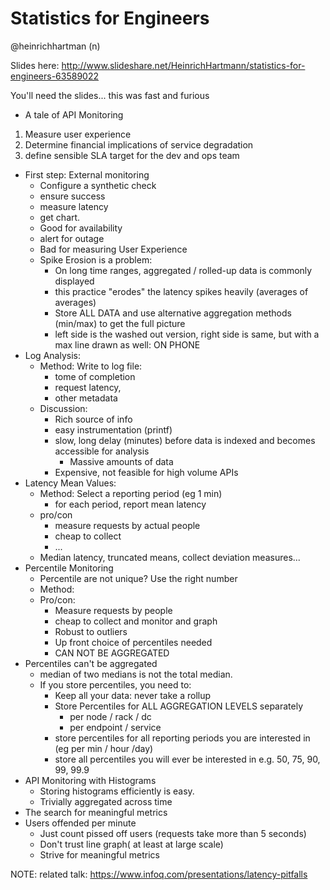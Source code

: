# Statistics for Engineers

@heinrichhartman (n)

Slides here: http://www.slideshare.net/HeinrichHartmann/statistics-for-engineers-63589022

You'll need the slides... this was fast and furious

* A tale of API Monitoring
1. Measure user experience
2. Determine financial implications of service degradation
3. define sensible SLA target for the dev and ops team
* First step: External monitoring
    * Configure a synthetic check
    * ensure success
    * measure latency
    * get chart.
    * Good for availability
    * alert for outage
    * Bad for measuring User Experience
    * Spike Erosion is a problem:
        * On long time ranges, aggregated / rolled-up data is commonly displayed
        * this practice "erodes" the latency spikes heavily (averages of averages)
        * Store ALL DATA and use alternative aggregation methods (min/max) to get
          the full picture
        * left side is the washed out version, right side is same, but with a max line
          drawn as well: ON PHONE
* Log Analysis:
    * Method: Write to log file:
        * tome of completion
        * request latency,
        * other metadata
    * Discussion:
        * Rich source of info
        * easy instrumentation (printf)
        * slow, long delay (minutes) before data is indexed and becomes
          accessible for analysis
            * Massive amounts of data
        * Expensive, not feasible for high volume APIs
* Latency Mean Values:
    * Method: Select a reporting period (eg 1 min)
        * for each period, report mean latency
    * pro/con
        * measure requests by actual people
        * cheap to collect
        * ...
    * Median latency, truncated means, collect deviation measures...
* Percentile Monitoring
    * Percentile are not unique?  Use the right number
    * Method:
    * Pro/con:
        * Measure requests by people
        * cheap to collect and monitor and graph
        * Robust to outliers
        * Up front choice of percentiles needed
        * CAN NOT BE AGGREGATED
* Percentiles can't be aggregated
    * median of two medians is not the total median.
    * If you store percentiles, you need to:
        * Keep all your data: never take a rollup
        * Store Percentiles for ALL AGGREGATION LEVELS separately
            * per node / rack / dc
            * per endpoint / service
        * store percentiles for all reporting periods you are interested in (eg
            per min / hour /day)
        * store all percentiles you will ever be interested in e.g. 50, 75, 90,
            99, 99.9
* API Monitoring with Histograms
    * Storing histograms efficiently is easy.
    * Trivially aggregated across time
* The search for meaningful metrics
* Users offended per minute
    * Just count pissed off users (requests take more than 5 seconds)
    * Don't trust line graph( at least at large scale)
    * Strive for meaningful metrics

NOTE: related talk: https://www.infoq.com/presentations/latency-pitfalls
